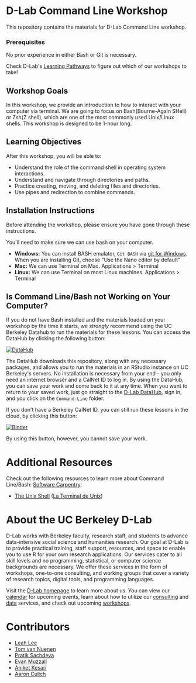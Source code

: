 # D-Lab Command Line Workshop

This repository contains the materials for D-Lab Command Line workshop. 

### Prerequisites
No prior experience in either Bash or Git is necessary.

Check D-Lab's [Learning Pathways](https://dlab-berkeley.github.io/dlab-workshops/python_path.html) to figure out which of our workshops to take!

## Workshop Goals

In this workshop, we provide an introduction to how to interact with your computer via terminal. We are going to focus on Bash(Bourne-Again SHell) or Zsh(Z shell), which are one of the most commonly used Unix/Linux shells. This workshop is designed to be 1-hour long. 

## Learning Objectives

After this workshop, you will be able to:

- Understand the role of the command shell in operating system interactions.
- Understand and navigate through directories and paths.
- Practice creating, moving, and deleting files and directories.
- Use pipes and redirection to combine commands.

## Installation Instructions

Before attending the workshop, please ensure you have gone through these instructions.

You'll need to make sure we can use bash on your computer. 

* **Windows:** You can install BASH emulator, `Git BASH` via [git for Windows](https://gitforwindows.org). When you are installing Git, choose "Use the Nano editor by default" 
* **Mac:** We can use Terminal on Mac. Applications > Terminal
* **Linux:** We can use Terminal on most Linux machines. Applications > Terminal

## Is Command Line/Bash not Working on Your Computer?

If you do not have Bash installed and the materials loaded on your
workshop by the time it starts, we *strongly* recommend using the UC Berkeley
Datahub to run the materials for these lessons. You can access the DataHub by
clicking the following button:

[![DataHub](https://img.shields.io/badge/launch-datahub-blue)](DATAHUB_LINK_HERE)

The DataHub downloads this repository, along with any necessary packages, and
allows you to run the materials in an RStudio instance on UC Berkeley's servers.
No installation is necessary from your end - you only need an internet browser
and a CalNet ID to log in. By using the DataHub, you can save your work and come
back to it at any time. When you want to return to your saved work, just go
straight to the [D-Lab DataHub](https://dlab.datahub.berkeley.edu), sign in, and
you click on the `Command-Line` folder.

If you don't have a Berkeley CalNet ID, you can still run these lessons in the cloud, by clicking this button:

[![Binder](https://mybinder.org/badge_logo.svg)](BINDER_LINK_HERE)

By using this button, however, you cannot save your work.


# Additional Resources

Check out the following resources to learn more about Command Line/Bash:
[Software Carpentry](https://software-carpentry.org/lessons/):
* [The Unix Shell](http://swcarpentry.github.io/shell-novice/) ([La Terminal de
  Unix](https://swcarpentry.github.io/shell-novice-es/))


# About the UC Berkeley D-Lab

D-Lab works with Berkeley faculty, research staff, and students to advance data-intensive social science and humanities research. Our goal at D-Lab is to provide practical training, staff support, resources, and space to enable you to use R for your own research applications. Our services cater to all skill levels and no programming, statistical, or computer science backgrounds are necessary. We offer these services in the form of workshops, one-to-one consulting, and working groups that cover a variety of research topics, digital tools, and programming languages.  

Visit the [D-Lab homepage](https://dlab.berkeley.edu/) to learn more about us. You can view our [calendar](https://dlab.berkeley.edu/events/calendar) for upcoming events, learn about how to utilize our [consulting](https://dlab.berkeley.edu/consulting) and [data](https://dlab.berkeley.edu/data) services, and check out upcoming [workshops](https://dlab.berkeley.edu/events/workshops).


# Contributors

* [Leah Lee](https://dlab.berkeley.edu/people/leah-lee)
* [Tom van Nuenen](https://dlab.berkeley.edu/people/tom-van-nuenen)
* [Pratik Sachdeva](https://dlab.berkeley.edu/people/pratik-sachdeva)
* [Evan Muzzall](https://dlab.berkeley.edu/people/evan-muzzall)
* [Aniket Kesari](https://dlab.berkeley.edu/people/aniket-kesari)
* [Aaron Culich](https://dlab.berkeley.edu/people/aaron-culich)

